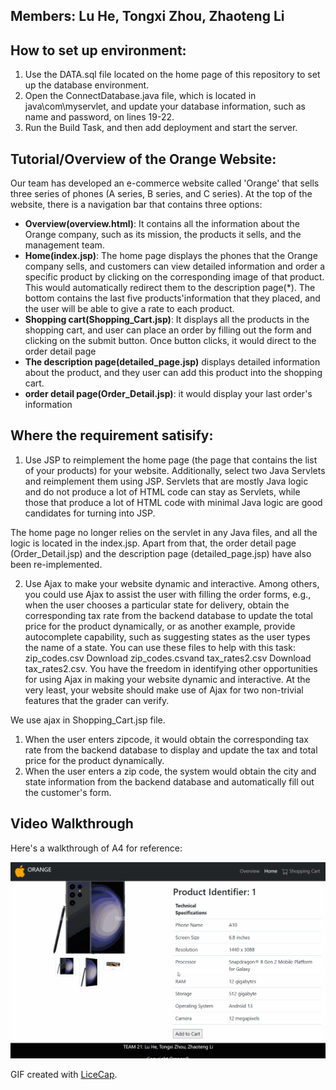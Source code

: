 ## Members: Lu He, Tongxi Zhou, Zhaoteng Li

## How to set up environment:
1) Use the DATA.sql file located on the home page of this repository to set up the database environment. 
2) Open the ConnectDatabase.java file, which is located in java\com\myservlet, and update your database information, such as name and password, on lines 19-22. 
3) Run the Build Task, and then add deployment and start the server.

## Tutorial/Overview of the Orange Website:
Our team has developed an e-commerce website called 'Orange' that sells three series of phones (A series, B series, and C series). At the top of the website, there is a navigation bar that contains three options:
* **Overview(overview.html)**: It contains all the information about the Orange company, such as its mission, the products it sells, and the management team.
* **Home(index.jsp)**: The home page displays the phones that the Orange company sells, and customers can view detailed information and order a specific product by clicking on the corresponding image of that product. This would automatically redirect them to the description page(*). The bottom contains the last five products'information that they placed, and the user will be able to give a rate to each product.
* **Shopping cart(Shopping_Cart.jsp)**: It displays all the products in the shopping cart, and user can place an order by filling out the form and clicking on the submit button. Once button clicks, it would direct to the order detail page
* **The description page(detailed_page.jsp)** displays detailed information about the product, and they user can add this product into the shopping cart.
* **order detail page(Order_Detail.jsp)**: it would display your last order's information

## Where the requirement satisify:
1. Use JSP to reimplement the home page (the page that contains the list of your products) for your website. Additionally, select two Java Servlets and reimplement them using JSP. Servlets that are mostly Java logic and do not produce a lot of HTML code can stay as Servlets, while those that produce a lot of HTML code with minimal Java logic are good candidates for turning into JSP.

The home page no longer relies on the servlet in any Java files, and all the logic is located in the index.jsp. Apart from that, the order detail page (Order_Detail.jsp) and the description page (detailed_page.jsp) have also been re-implemented.

2. Use Ajax to make your website dynamic and interactive. Among others, you could use Ajax to assist the user with filling the order forms, e.g., when the user chooses a particular state for delivery, obtain the corresponding tax rate from the backend database to update the total price for the product dynamically, or as another example, provide autocomplete capability, such as suggesting states as the user types the name of a state. You can use these files to help with this task: zip_codes.csv Download zip_codes.csvand tax_rates2.csv Download tax_rates2.csv. You have the freedom in identifying other opportunities for using Ajax in making your website dynamic and interactive. At the very least, your website should make use of Ajax for two non-trivial features that the grader can verify.

We use ajax in Shopping_Cart.jsp file. 
1) When the user enters zipcode, it would obtain the corresponding tax rate from the backend database to display and update the tax and total price for the product dynamically.
2) When the user enters a zip code, the system would obtain the city and state information from the backend database and automatically fill out the customer's form.

## Video Walkthrough

Here's a walkthrough of A4 for reference:

<img src='walkthrough.gif' />

GIF created with [LiceCap](http://www.cockos.com/licecap/).
